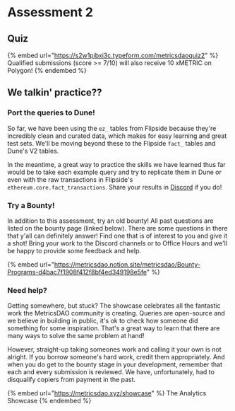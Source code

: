# Assessment 2

## Quiz

{% embed url="https://s2w1pibxi3c.typeform.com/metricsdaoquiz2" %}
Qualified submissions (score >= 7/10) will also receive 10 xMETRIC on Polygon!
{% endembed %}

## We talkin' practice??

### Port the queries to Dune!

So far, we have been using the `ez_` tables from Flipside because they're incredibly clean and curated data, which makes for easy learning and great test sets. We'll be moving beyond these to the Flipside `fact_` tables and Dune's V2 tables.&#x20;

In the meantime, a great way to practice the skills we have learned thus far would be to take each example query and try to replicate them in Dune or even with the raw transactions in Flipside's `ethereum.core.fact_transactions`. Share your results in [Discord](https://discord.gg/metrics) if you do!

### Try a Bounty!

In addition to this assessment, try an old bounty! All past questions are listed on the bounty page (linked below). There are some questions in there that y'all can definitely answer! Find one that is of interest to you and give it a shot! Bring your work to the Discord channels or to Office Hours and we'll be happy to provide some feedback and help.

{% embed url="https://metricsdao.notion.site/metricsdao/Bounty-Programs-d4bac7f1908f412f8bf4ed349198e5fe" %}

### Need help?

Getting somewhere, but stuck? The showcase celebrates all the fantastic work the MetricsDAO community is creating. Queries are open-source and we believe in building in public, it's ok to check how someone did something for some inspiration. That's a great way to learn that there are many ways to solve the same problem at hand!

However, straight-up taking someones work and calling it your own is not alright. If you borrow someone's hard work, credit them appropriately. And when you do get to the bounty stage in your development, remember that each and every submission is reviewed. We have, unfortunately, had to disqualify copiers from payment in the past.

{% embed url="https://metricsdao.xyz/showcase" %}
The Analytics Showcase
{% endembed %}

